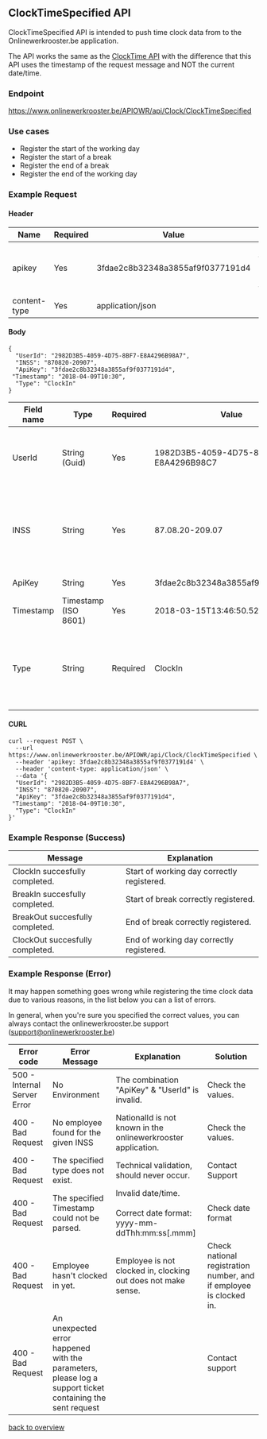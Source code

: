 ## ClockTimeSpecified API

ClockTimeSpecified API is intended to push time clock data from to the Onlinewerkrooster.be application. 

The API works the same as the [ClockTime API](OwrApiClockTime.md) with the difference that this API uses the timestamp of the request message and NOT the current date/time.

### Endpoint

https://www.onlinewerkrooster.be/APIOWR/api/Clock/ClockTimeSpecified

### Use cases

- Register the start of the working day
- Register the start of a break
- Register the end of a break
- Register the end of the working day

### Example Request

#### Header

| Name         | Required | Value                            | Remarks                                                      |
| ------------ | -------- | -------------------------------- | ------------------------------------------------------------ |
| apikey       | Yes      | 3fdae2c8b32348a3855af9f0377191d4 | Unique ID to identify the requester (provided by onlinewerkrooster.be team) |
| content-type | Yes      | application/json                 | JSON data                                                    |

#### Body
```
{
  "UserId": "2982D3B5-4059-4D75-8BF7-E8A4296B98A7",
  "INSS": "870820-20907",
  "ApiKey": "3fdae2c8b32348a3855af9f0377191d4",
 "Timestamp": "2018-04-09T10:30",
  "Type": "ClockIn"
}
```

| Field name | Type                 | Required | Value                                | Remarks                                                      |
| ---------- | -------------------- | -------- | ------------------------------------ | ------------------------------------------------------------ |
| UserId     | String (Guid)        | Yes      | 1982D3B5-4059-4D75-8BF7-E8A4296B98C7 | Unique ID to identify the the user who's using the API. (provided by the onlinewerkrooster.be team) |
| INSS       | String               | Yes      | 87.08.20-209.07                      | National Registration Number of the employee to register time clock data. <br /><br />(dashes(-), points(.) or whitespaces are filtered out) |
| ApiKey     | String               | Yes      | 3fdae2c8b32348a3855af9f0377191d4     | Unique ID to identify the requester                          |
| Timestamp  | Timestamp (ISO 8601) | Yes      | 2018-03-15T13:46:50.52F              | Date/time to register                                        |
| Type       | String               | Required | ClockIn                              | Depending on the action needed, one of the values below should be used:<br />- ClockIn<br />- ClockOut<br />- BreakIn<br />- BreakOut |

#### CURL
```
curl --request POST \
  --url https://www.onlinewerkrooster.be/APIOWR/api/Clock/ClockTimeSpecified \
  --header 'apikey: 3fdae2c8b32348a3855af9f0377191d4' \
  --header 'content-type: application/json' \
  --data '{
  "UserId": "2982D3B5-4059-4D75-8BF7-E8A4296B98A7",
  "INSS": "870820-20907",
  "ApiKey": "3fdae2c8b32348a3855af9f0377191d4",
 "Timestamp": "2018-04-09T10:30",
  "Type": "ClockIn"
}'
```

### Example Response (Success)

| Message                         | Explanation                                |
| ------------------------------- | ------------------------------------------ |
| ClockIn succesfully completed.  | Start of working day correctly registered. |
| BreakIn succesfully completed.  | Start of break correctly registered.       |
| BreakOut succesfully completed. | End of break correctly registered.         |
| ClockOut succesfully completed. | End of working day correctly registered.   |

### Example Response (Error)

It may happen something goes wrong while registering the time clock data due to various reasons, in the list below you can a list of errors.

In general, when you're sure you specified the correct values, you can always contact the onlinewerkrooster.be support (support@onlinewerkrooster.be)

| Error code                  | Error Message                                                | Explanation                                                  | Solution                                                     |
| --------------------------- | ------------------------------------------------------------ | ------------------------------------------------------------ | ------------------------------------------------------------ |
| 500 - Internal Server Error | No Environment                                               | The combination "ApiKey" & "UserId" is invalid.              | Check the values.                                            |
| 400 - Bad Request           | No employee found for the given INSS                         | NationalId is not known in the onlinewerkrooster application. | Check the values.                                            |
| 400 - Bad Request           | The specified type does not exist.                           | Technical validation, should never occur.                    | Contact Support                                              |
| 400 - Bad Request           | The specified Timestamp could not be parsed.                 | Invalid date/time. <br /><br />Correct date format: <br /> yyyy-mm-ddThh:mm:ss[.mmm] | Check date format                                            |
| 400 - Bad Request           | Employee hasn't clocked in yet.                              | Employee is not clocked in, clocking out does not make sense. | Check national registration number, and if employee is clocked in. |
| 400 - Bad Request           | An unexpected error happened with the parameters, please log a support ticket containing the sent request |                                                              | Contact support                                              |

[back to overview](OnlineWerkroosterAPI.md)